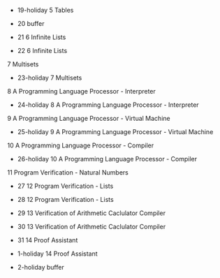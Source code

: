 * 19-holiday
5 Tables

* 20
buffer

* 21
6 Infinite Lists

* 22
6 Infinite Lists

7 Multisets

* 23-holiday
7 Multisets 

8 A Programming Language Processor - Interpreter

* 24-holiday
8 A Programming Language Processor - Interpreter

9 A Programming Language Processor - Virtual Machine

* 25-holiday
9 A Programming Language Processor - Virtual Machine

10 A Programming Language Processor - Compiler

* 26-holiday
10 A Programming Language Processor - Compiler

11 Program Verification - Natural Numbers

* 27
12 Program Verification - Lists 

* 28
12 Program Verification - Lists 

* 29
13 Verification of Arithmetic Caclulator Compiler

* 30
13 Verification of Arithmetic Caclulator Compiler

* 31
14 Proof Assistant

* 1-holiday
14 Proof Assistant

* 2-holiday
buffer